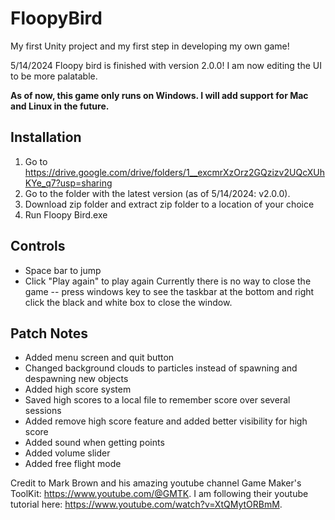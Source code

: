 # FloopyBird
My first Unity project and my first step in developing my own game! 

5/14/2024
Floopy bird is finished with version 2.0.0! I am now editing the UI to be more palatable.

**As of now, this game only runs on Windows. I will add support for Mac and Linux in the future.**

## Installation
1. Go to https://drive.google.com/drive/folders/1__excmrXzOrz2GQzizv2UQcXUhKYe_q7?usp=sharing
2. Go to the folder with the latest version (as of 5/14/2024: v2.0.0).
3. Download zip folder and extract zip folder to a location of your choice
5. Run Floopy Bird.exe

## Controls
* Space bar to jump
* Click "Play again" to play again
Currently there is no way to close the game -- press windows key to see the taskbar at the bottom and right click the black and white box to close the window.


## Patch Notes
* Added menu screen and quit button
* Changed background clouds to particles instead of spawning and despawning new objects
* Added high score system
* Saved high scores to a local file to remember score over several sessions
* Added remove high score feature and added better visibility for high score
* Added sound when getting points
* Added volume slider
* Added free flight mode

Credit to Mark Brown and his amazing youtube channel Game Maker's ToolKit: https://www.youtube.com/@GMTK. 
I am following their youtube tutorial here: https://www.youtube.com/watch?v=XtQMytORBmM.
